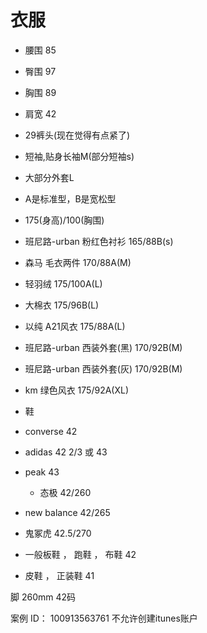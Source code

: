 # 衣服

* 腰围 85
* 臀围 97
* 胸围 89
* 肩宽 42

* 29裤头(现在觉得有点紧了)
* 短袖,贴身长袖M(部分短袖s)
* 大部分外套L

* A是标准型，B是宽松型
* 175(身高)/100(胸围)

* 班尼路-urban 粉红色衬衫 165/88B(s)

* 森马 毛衣两件 170/88A(M)

* 轻羽绒 175/100A(L)
* 大棉衣 175/96B(L)
* 以纯 A21风衣 175/88A(L)
* 班尼路-urban 西装外套(黑) 170/92B(M)
* 班尼路-urban 西装外套(灰) 170/92B(M)
* km 绿色风衣 175/92A(XL)


* 鞋
* converse 42
* adidas 42 2/3 或 43
* peak 43
    - 态极 42/260
* new balance 42/265
* 鬼冢虎 42.5/270
* 一般板鞋 ， 跑鞋 ， 布鞋 42
* 皮鞋 ， 正装鞋 41

脚 260mm 42码

案例 ID： 100913563761  不允许创建itunes账户